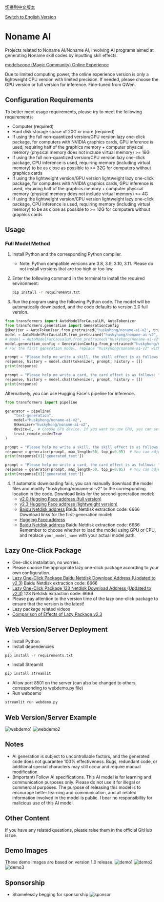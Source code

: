 [切换到中文版本](README_zh.md) 

[Switch to English Version](README.md)

# Noname AI

Projects related to Noname AI/Noname AI, involving AI programs aimed at generating Noname skill codes by inputting skill effects.

[modelscope (Magic Community) Online Experience](https://www.modelscope.cn/studios/huskyhong/nonameai)

Due to limited computing power, the online experience version is only a lightweight CPU version with limited precision. If needed, please choose the GPU version or full version for inference.
Fine-tuned from QWen.

## Configuration Requirements

To better meet usage requirements, please try to meet the following requirements:

- Computer (required)
- Hard disk storage space of 20G or more (required)
- If using the full non-quantized version/GPU version lazy one-click package, for computers with NVIDIA graphics cards, GPU inference is used, requiring half of the graphics memory + computer physical memory (physical memory does not include virtual memory) >= 16G
- If using the full non-quantized version/CPU version lazy one-click package, CPU inference is used, requiring memory (including virtual memory) to be as close as possible to >= 32G for computers without graphics cards
- If using the lightweight version/GPU version lightweight lazy one-click package, for computers with NVIDIA graphics cards, GPU inference is used, requiring half of the graphics memory + computer physical memory (physical memory does not include virtual memory) >= 4G
- If using the lightweight version/CPU version lightweight lazy one-click package, CPU inference is used, requiring memory (including virtual memory) to be as close as possible to >= 12G for computers without graphics cards

## Usage

### Full Model Method

1. Install Python and the corresponding Python compiler.
   - Note: Python compatible versions are 3.8, 3.9, 3.10, 3.11. Please do not install versions that are too high or too low.
2. Enter the following command in the terminal to install the required environment:

   ```bash
   pip install -r requirements.txt
   ```

3. Run the program using the following Python code. The model will be automatically downloaded, and the code defaults to version 2.0 full version.
```python
from transformers import AutoModelForCausalLM, AutoTokenizer
from transformers.generation import GenerationConfig
到kenizer = AutoTokenizer.from_pretrained("huskyhong/noname-ai-v2", trust_remote_code=True)
model = AutoModelForCausalLM.from_pretrained("huskyhong/noname-ai-v2", device_map="auto", trust_remote_code=True).eval() # Load the model using GPU
# model = AutoModelForCausalLM.from_pretrained("huskyhong/noname-ai-v2", device_map="cpu", trust_remote_code=True).eval() # Load the model using CPU
model.generation_config = GenerationConfig.from_pretrained("huskyhong/noname-ai-v2", trust_remote_code=True) # You can specify different generation lengths, top_p, and other related hyperparameters
# For the first generation model, replace "huskyhong/noname-ai-v2" with "huskyhong/noname-ai-v1". For lightweight version v2.3 model, replace "huskyhong/noname-ai-v2" with "huskyhong/noname-ai-v2_3-light"

prompt = "Please help me write a skill, the skill effect is as follows: " + input("Enter the skill effect: ")
response, history = model.chat(tokenizer, prompt, history = [])
print(response)

prompt = "Please help me write a card, the card effect is as follows: " + input("Enter the card effect: ")
response, history = model.chat(tokenizer, prompt, history = [])
print(response)
```
Alternatively, you can use Hugging Face's pipeline for inference.
```python
from transformers import pipeline

generator = pipeline(
    "text-generation",
    model="huskyhong/noname-ai-v2",
    到kenizer="huskyhong/noname-ai-v2",
    device=0,  # Choose GPU device. If you want to use CPU, you can set device=-1
    trust_remote_code=True
)

prompt = "Please help me write a skill, the skill effect is as follows: " + input("Enter the skill effect: ")
response = generator(prompt, max_length=50, top_p=0.95)  # You can adjust parameters such as generation length, top_p as needed
print(response[0]['generated_text'])

prompt = "Please help me write a card, the card effect is as follows: " + input("Enter the card effect: ")
response = generator(prompt, max_length=50, top_p=0.95)  # You can adjust parameters such as generation length, top_p as needed
print(response[0]['generated_text'])
```

4. If automatic downloading fails, you can manually download the model files and modify "huskyhong/noname-ai-v2" to the corresponding location in the code.
   Download links for the second-generation model:
   - [v2.0 Hugging Face address (full version)](https://huggingface.co/huskyhong/noname-ai-v2)
   - [v2.3 Hugging Face address (lightweight version)](https://huggingface.co/huskyhong/noname-ai-v2_3-light)
   - [Baidu Netdisk address](https://pan.baidu.com/s/1m9RfGqnuQbRYROE_UzuG-Q?pwd=6666) Baidu Netdisk extraction code: 6666
   Download links for the first-generation model:
   - [Hugging Face address](https://huggingface.co/huskyhong/noname-ai-v1)
   - [Baidu Netdisk address](https://pan.baidu.com/s/1Ox471XuHF_gJbcPPnSZe7g?pwd=6666) Baidu Netdisk extraction code: 6666
Remember to choose whether to load the model using GPU or CPU, and replace `your_model_name` with your actual model path.

## Lazy One-Click Package

- One-click installation, no worries.
- Please choose the appropriate lazy one-click package according to your own configuration.
- [Lazy One-Click Package Baidu Netdisk Download Address (Updated to v2.3)](https://pan.baidu.com/s/1zIcRZtQv5oIdu7_abie9Vw?pwd=6666) Baidu Netdisk extraction code: 6666
- [Lazy One-Click Package 123 Netdisk Download Address (Updated to v2.3)](https://www.123pan.com/s/lOcnjv-pnOG3.html) 123 Netdisk extraction code: 6666
- Please pay attention to the version time of the lazy one-click package to ensure that the version is the latest!
- Lazy package related videos
- [Comparison of Effects of Lazy Package v2.3](https://www.bilibili.com/video/BV1at421V7Qu)

## Web Version/Server Deployment
   - Install Python
   - Install dependencies
   ```bash
   pip install -r requirements.txt


   ```
  - Install Streamlit
   ```bash
   pip install streamlit
   ```
   - Allow port 8501 on the server (can also be changed to others, corresponding to webdemo.py file)
   - Run webdemo
   ```bash
   streamlit run webdemo.py
   ```
   
## Web Version/Server Example
![webdemo1](./webdemo1.png)
![webdemo2](./webdemo2.png)

## Notes

- AI generation is subject to uncontrollable factors, and the generated code does not guarantee 100% effectiveness. Bugs, redundant code, or additional special characters may still occur and require manual modification.
- (Important) Follow AI specifications. This AI model is for learning and communication purposes only. Please do not use it for illegal or commercial purposes. The purpose of releasing this model is to encourage better learning and communication, and all related information involved in the model is public. I bear no responsibility for malicious use of this AI model.

## Other Content

If you have any related questions, please raise them in the official GitHub issue.

## Demo Images
These demo images are based on version 1.0 release.
![demo1](./demo1.jpg)
![demo2](./demo2.jpg)
![demo3](./demo3.jpg)

## Sponsorship
- Shamelessly begging for sponsorship
![sponsor](./sponsor.jpg)
